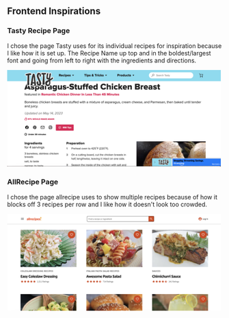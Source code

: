 ## Frontend Inspirations

### Tasty Recipe Page

I chose the page Tasty uses for its individual recipes for inspiration because I like how it is set up. The Recipe Name up top and in the boldest/largest font and going from left to right with the ingredients and directions.

<img src="screenshots/tasty-page.jpg" alt="tasty-recipes" width="500"/>

### AllRecipe Page

I chose the page allrecipe uses to show multiple recipes because of how it blocks off 3 recipes per row and I like how it doesn't look too crowded.

<img src="screenshots/allrecipe-page.jpg" alt="allrecipes" width="500"/>
